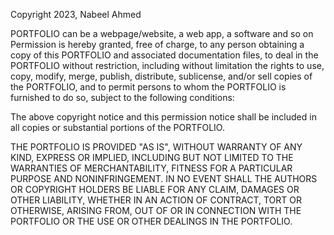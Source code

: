Copyright 2023, Nabeel Ahmed

PORTFOLIO can be a webpage/website, a web app, a software and so on
Permission is hereby granted, free of charge, to any person obtaining a copy of this PORTFOLIO and associated documentation files, to deal in the PORTFOLIO without restriction, including without limitation the rights to use, copy, modify, merge, publish, distribute, sublicense, and/or sell copies of the PORTFOLIO, and to permit persons to whom the PORTFOLIO is furnished to do so, subject to the following conditions:

The above copyright notice and this permission notice shall be included in all copies or substantial portions of the PORTFOLIO.

THE PORTFOLIO IS PROVIDED "AS IS", WITHOUT WARRANTY OF ANY KIND, EXPRESS OR IMPLIED, INCLUDING BUT NOT LIMITED TO THE WARRANTIES OF MERCHANTABILITY, FITNESS FOR A PARTICULAR PURPOSE AND NONINFRINGEMENT. IN NO EVENT SHALL THE AUTHORS OR COPYRIGHT HOLDERS BE LIABLE FOR ANY CLAIM, DAMAGES OR OTHER LIABILITY, WHETHER IN AN ACTION OF CONTRACT, TORT OR OTHERWISE, ARISING FROM, OUT OF OR IN CONNECTION WITH THE PORTFOLIO OR THE USE OR OTHER DEALINGS IN THE PORTFOLIO.

